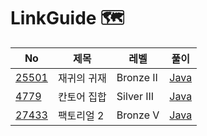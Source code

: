# LinkGuide 🗺


| No                                            | 제목            | 레벨        | 풀이                                                                              |
|-----------------------------------------------|---------------|-----------|---------------------------------------------------------------------------------|
| [25501](https://www.acmicpc.net/problem/25501)  | 재귀의 귀재    | Bronze II | [Java](https://github.com/hyeji111544/Algorithm/tree/main/Recursion/problems/25501) |
| [4779](https://www.acmicpc.net/problem/4779)  | 칸토어 집합            | Silver III  | [Java](https://github.com/hyeji111544/Algorithm/tree/main/Recursion/problems/4779) |
| [27433](https://www.acmicpc.net/problem/27433)  | 팩토리얼 2  | Bronze V | [Java](https://github.com/hyeji111544/Algorithm/tree/main/Recursion/problems/27433) |
